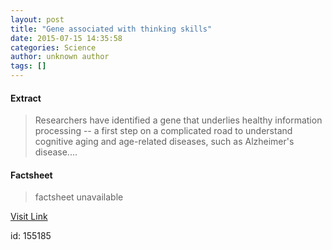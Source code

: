 ```yaml
---
layout: post
title: "Gene associated with thinking skills"
date: 2015-07-15 14:35:58
categories: Science
author: unknown author
tags: []
---
```



#### Extract
>Researchers have identified a gene that underlies healthy information processing -- a first step on a complicated road to understand cognitive aging and age-related diseases, such as Alzheimer's disease....

#### Factsheet
>factsheet unavailable

[Visit Link](http://www.sciencedaily.com/releases/2015/07/150715103558.htm)

id:  155185

